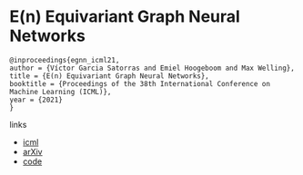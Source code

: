 # E(n) Equivariant Graph Neural Networks

```
@inproceedings{egnn_icml21,
author = {Víctor Garcia Satorras and Emiel Hoogeboom and Max Welling},
title = {E(n) Equivariant Graph Neural Networks},
booktitle = {Proceedings of the 38th International Conference on Machine Learning (ICML)},
year = {2021}
}
```

links
- [icml](https://icml.cc/Conferences/2021/ScheduleMultitrack?event=9280)
- [arXiv](https://arxiv.org/abs/2102.09844)
- [code](https://github.com/vgsatorras/egnn)

